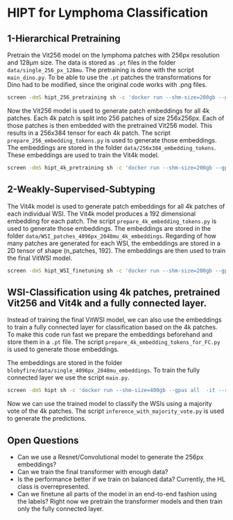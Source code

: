 # HIPT for Lymphoma Classification

## 1-Hierarchical Pretraining

Pretrain the Vit256 model on the lymphoma patches with 256px resolution and 128µm size. The data is stored as `.pt` files in the folder `data/single_256_px_128mu`. 
The pretraining is done with the script `main_dino.py`.
To be able to use the `.pt` patches the transformations for Dino had to be modified, since the original code works with .png files.

```bash
screen -dmS hipt_256_pretraining sh -c 'docker run --shm-size=200gb --gpus all  -it --rm -u `id -u $USER` -v /sybig/home/jol/Code/blobyfire/data/single_256_px_128mu:/data -v /sybig/home/jol/Code/HIPT/1-Hierarchical-Pretraining:/mnt jol_hipt torchrun --standalone --nproc_per_node=8 /mnt/main_dino.py --arch vit_small --data_path /data/ --output_dir /mnt/ckpts/pretrain_40_epochs_64_bs/ --epochs 40 --batch_size_per_gpu 64; exec bash'
```

Now the Vit256 model is used to generate patch embeddings for all 4k patches. Each 4k patch is split into 256 patches of size 256x256px.
Each of those patches is then embedded with the pretrained Vit256 model. This results in a 256x384 tensor for each 4k patch.
The script `prepare_256_embedding_tokens.py` is used to generate those embeddings. The embeddings are stored in the folder `data/256x384_embedding_tokens`.
These embeddings are used to train the Vit4k model.

```bash
screen -dmS hipt_4k_pretraining sh -c 'docker run --shm-size=200gb --gpus all  -it --rm -u `id -u $USER` -v /sybig/home/jol/Code/blobyfire/data/256x384_embedding_tokens:/data -v /sybig/home/jol/Code/HIPT/1-Hierarchical-Pretraining:/mnt jol_hipt torchrun --standalone --nproc_per_node=8 /mnt/main_dino4k.py --arch vit4k_xs --data_path /data/ --output_dir /mnt/ckpts/pretrain4k_100_epochs_64_bs/ --epochs 100 --batch_size_per_gpu 64; exec bash'
```

## 2-Weakly-Supervised-Subtyping

The Vit4k model is used to generate patch embeddings for all 4k patches of each individual WSI. The Vit4k model produces a 192 dimensional embedding for each patch.
The script `prepare_4k_embedding_tokens.py` is used to generate those embeddings. The embeddings are stored in the folder `data/WSI_patches_4096px_2048mu_4k_embeddings`.
Regarding of how many patches are generated for each WSI, the embeddings are stored in a 2D tensor of shape (n_patches, 192).
The embeddings are then used to train the final VitWSI model.

```bash
screen -dmS hipt_WSI_finetuning sh -c 'docker run --shm-size=200gb --gpus \"device=0\" -it --rm -u `id -u $USER` -v /sybig/home/jol/Code/blobyfire/data:/data -v /sybig/home/jol/Code/HIPT/2-Weakly-Supervised-Subtyping:/mnt jol_hipt python3 /mnt/main.py; exec bash'
```

## WSI-Classification using 4k patches, pretrained Vit256 and Vit4k and a fully connected layer.
Instead of training the final VitWSI model, we can also use the embeddings to train a fully connected layer for classification based on the 4k patches.
To make this code run fast we prepare the embeddings beforehand and store them in a `.pt` file. The script `prepare_4k_embedding_tokens_for_FC.py` is used to generate those embeddings.


The embeddings are stored in the folder `blobyfire/data/single_4096px_2048mu_embeddings`.
To train the fully connected layer we use the script `main.py`.

```bash
screen -dmS hipt sh -c 'docker run --shm-size=400gb --gpus all  -it --rm -u `id -u $USER` -v /sybig/home/jol/Code/blobyfire/data/single_4096px_2048mu_embeddings:/data -v /sybig/home/jol/Code/HIPT:/mnt jol_hipt torchrun --standalone --nproc_per_node=8 /mnt/main.py --batch_size=256 --save_folder=hipt_4k_extra_data; exec bash'
```

Now we can use the trained model to classify the WSIs using a majority vote of the 4k patches. The script `inference_with_majority_vote.py` is used to generate the predictions.


## Open Questions
+ Can we use a Resnet/Convolutional model to generate the 256px embeddings?
+ Can we train the final transformer with enough data?
+ Is the performance better if we train on balanced data? Currently, the HL class is overrepresented.
+ Can we finetune all parts of the model in an end-to-end fashion using the labels? Right now we pretrain the transformer models and then train only the fully connected layer.

